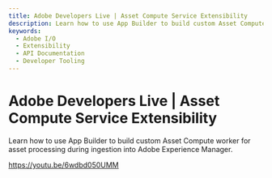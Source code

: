 ```yaml
---
title: Adobe Developers Live | Asset Compute Service Extensibility
description: Learn how to use App Builder to build custom Asset Compute worker for asset processing during ingestion into Adobe Experience Manager. 
keywords:
  - Adobe I/O
  - Extensibility
  - API Documentation
  - Developer Tooling  
---
```


# Adobe Developers Live | Asset Compute Service Extensibility

Learn how to use App Builder to build custom Asset Compute worker for asset processing during ingestion into Adobe Experience Manager.

<Embed slots="video"/>

<https://youtu.be/6wdbd050UMM>
